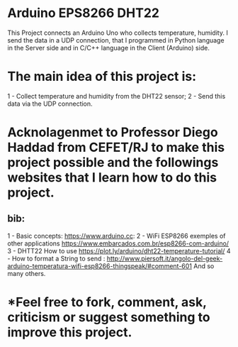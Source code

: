 # Arduino EPS8266 DHT22

This Project connects an Arduino Uno who collects temperature, humidity.
I send the data in a UDP connection, that I programmed in Python language in the Server side and in C/C++ language in the Client (Arduino) side. 

# The main idea of this project is:

1 - Collect temperature and humidity from the DHT22 sensor;
2 - Send this data via the UDP connection.

# Acknolagenmet to Professor Diego Haddad from CEFET/RJ to make this project possible and the followings websites that I learn how to do this project.

bib:
----
1 - Basic concepts:
    https://www.arduino.cc:
2 - WiFi ESP8266 exemples of other applications 
    https://www.embarcados.com.br/esp8266-com-arduino/
3 - DHTT22 How to use
    https://plot.ly/arduino/dht22-temperature-tutorial/
4 - How to format a String to send :
    http://www.piersoft.it/angolo-del-geek-arduino-temperatura-wifi-esp8266-thingspeak/#comment-601
And so many others.


# *Feel free to fork, comment, ask, criticism or suggest something to improve this project.
